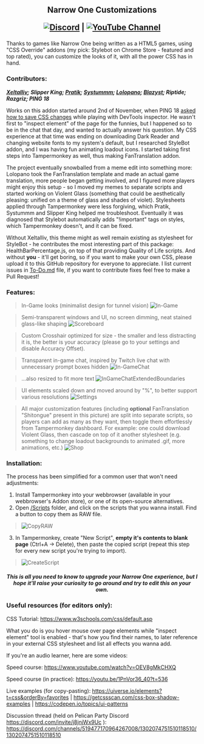 <h2 align="center">
  Narrow One Customizations
  
  [![Discord](https://img.shields.io/discord/855173611409506334?label=Discord&logo=discord&logoColor=FFFFFF&style=for-the-badge)](https://discord.com/invite/j8jnjWx9Uc) | [![YouTube Channel](https://img.shields.io/badge/YouTube-Subscribe-red?logo=youtube)](https://www.youtube.com/@incredibleviolent?sub_confirmation=1)
</h2>

Thanks to games like Narrow One being written as a HTML5 games, using "CSS Override" addons (my pick: Stylebot on Chrome Store - featured and top rated), you can customize the looks of it, with all the power CSS has in hand.

### Contributors:
***[Xeltalliv](https://www.youtube.com/@Xeltalliv); Slipper King; [Pratik](https://www.youtube.com/@Ani-pratik); [Systummm](https://www.youtube.com/@systummm-N1); [Lolopano](https://www.youtube.com/@lolopano); [Blazyst](https://www.youtube.com/@Blazyst-gaming); Riptide; Razgriz; PING 18***

Works on this addon started around 2nd of November, when PING 18 [asked how to save CSS changes](https://discord.com/channels/519477170964267008/824943883178737715/1301959478337339422) while playing with DevTools inspector. He wasn't first to "inspect element" of the page for the funnies, but I happened so to be in the chat that day, and wanted to actually answer his question. My CSS experience at that time was ending on downloading Dark Reader and changing website fonts to my system's default, but I researched StyleBot addon, and I was having fun animating loadout icons. I started taking first steps into Tampermonkey as well, thus making FanTranslation addon.

The project eventually snowballed from a meme edit into something more: Lolopano took the FanTranslation template and made an actual game translation, more people began getting involved, and I figured more players might enjoy this setup - so I moved my memes to separate scripts and started working on Violent Glass (something that could be aesthetically pleasing: unified on a theme of glass and shades of violet). Stylesheets applied through Tampermonkey were less forgiving, which Pratik, Systummm and Slipper King helped me troubleshoot. Eventually it was diagnosed that Stylebot automatically adds "!important" tags on styles, which Tampermonkey doesn't, and it can be fixed.

Without Xeltalliv, this theme might as well remain existing as stylesheet for StyleBot - he contributes the most interesting part of this package: HealthBarPercentage.js, on top of that providing Quality of Life scripts. And without **you** - it'll get boring, so if you want to make your own CSS, please upload it to this GitHub repository for everyone to appreciate. I list current issues in [To-Do.md](https://github.com/TheGirlThatLived/NarrowOne_Customizations/blob/main/To-Do.md) file, if you want to contribute fixes feel free to make a Pull Request!

### Features:
> In-Game looks (minimalist design for tunnel vision)
![In-Game](https://raw.githubusercontent.com/TheGirlThatLived/NarrowOne_Customizations/refs/heads/main/Assets/Screenshots/In-Game.png)

> Semi-transparent windows and UI, no screen dimming, neat stained glass-like shaping
![Scoreboard](https://raw.githubusercontent.com/TheGirlThatLived/NarrowOne_Customizations/refs/heads/main/Assets/Screenshots/Scoreboard.png)

> Custom Crosshair optimized for size - the smaller and less distracting it is, the better is your accuracy (please go to your settings and disable Accuracy Offset).

> Transparent in-game chat, inspired by Twitch live chat with unnecessary prompt boxes hidden
![In-GameChat](https://raw.githubusercontent.com/TheGirlThatLived/NarrowOne_Customizations/refs/heads/main/Assets/Screenshots/In-GameChat.png)

> ...also resized to fit more text
![InGameChatExtendedBoundaries](https://raw.githubusercontent.com/TheGirlThatLived/NarrowOne_Customizations/refs/heads/main/Assets/Screenshots/InGameChatExtendedBoundaries.png)

> UI elements scaled down and moved around by "%", to better support various resolutions
![Settings](https://raw.githubusercontent.com/TheGirlThatLived/NarrowOne_Customizations/refs/heads/main/Assets/Screenshots/Settings.png)

> All major customization features (including **optional** FanTranslation "Shitongue" present in this picture) are split into separate scripts, so players can add as many as they want, then toggle them effortlessly from Tampermonkey dashboard. For example: one could download Violent Glass, then cascade on top of it another stylesheet (e.g. something to change loadout backgrounds to animated .gif, more animations, etc.)
![Shop](https://raw.githubusercontent.com/TheGirlThatLived/NarrowOne_Customizations/refs/heads/main/Assets/Screenshots/Shop.png)

### Installation:

The process has been simplified for a common user that won't need adjustments:

1. Install Tampermonkey into your webbrowser (available in your webbrowser's Addon store), or one of its open-source alternatives.
2. Open [/Scripts](https://github.com/TheGirlThatLived/NarrowOne_Customizations/tree/main/Scripts) folder, and click on the scripts that you wanna install. Find a button to copy them as RAW file.
> ![CopyRAW](https://raw.githubusercontent.com/TheGirlThatLived/NarrowOne_Customizations/refs/heads/main/Assets/Screenshots/CopyRAW.png)
3. In Tampermonkey, create "New Script", **empty it's contents to blank page** (Ctrl+A -> Delete), then paste the copied script (repeat this step for every new script you're trying to import).
> ![CreateScript](https://raw.githubusercontent.com/TheGirlThatLived/NarrowOne_Customizations/refs/heads/main/Assets/Screenshots/CreateScript.png)

<h5 align="center">
This is all you need to know to upgrade your Narrow One experience, but I hope it'll raise your curiosity to go around and try to edit this on your own.
</h5>

### Useful resources (for editors only):

CSS Tutorial: https://www.w3schools.com/css/default.asp

What you do is you hover mouse over page elements while "inspect element" tool is enabled - that's how you find their names, to later reference in your external CSS stylesheet and list all effects you wanna add.

If you're an audio learner, here are some videos:

Speed course: https://www.youtube.com/watch?v=OEV8gMkCHXQ

Speed course (in practice): https://youtu.be/1PnVor36_40?t=536

Live examples (for copy-pasting): https://uiverse.io/elements?t=css&orderBy=favorites | https://getcssscan.com/css-box-shadow-examples | https://codepen.io/topics/ui-patterns

Discussion thread (held on Pelican Party Discord https://discord.com/invite/j8jnjWx9Uc ): https://discord.com/channels/519477170964267008/1302074751510118510/1302074751510118510

